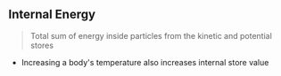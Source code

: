 ## Internal Energy

> Total sum of energy inside particles from the kinetic and potential stores

- Increasing a body's temperature also increases internal store value